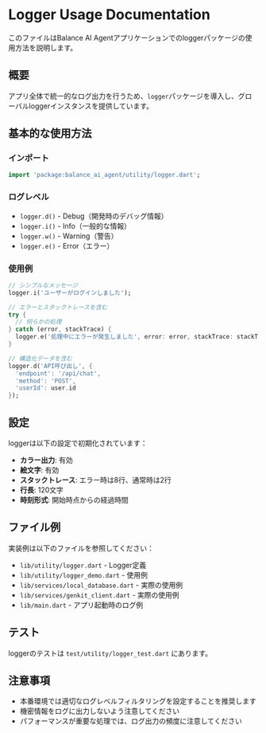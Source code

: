 # Logger Usage Documentation

このファイルはBalance AI Agentアプリケーションでのloggerパッケージの使用方法を説明します。

## 概要

アプリ全体で統一的なログ出力を行うため、`logger`パッケージを導入し、グローバルloggerインスタンスを提供しています。

## 基本的な使用方法

### インポート

```dart
import 'package:balance_ai_agent/utility/logger.dart';
```

### ログレベル

- `logger.d()` - Debug（開発時のデバッグ情報）
- `logger.i()` - Info（一般的な情報）
- `logger.w()` - Warning（警告）
- `logger.e()` - Error（エラー）

### 使用例

```dart
// シンプルなメッセージ
logger.i('ユーザーがログインしました');

// エラーとスタックトレースを含む
try {
  // 何らかの処理
} catch (error, stackTrace) {
  logger.e('処理中にエラーが発生しました', error: error, stackTrace: stackTrace);
}

// 構造化データを含む
logger.d('API呼び出し', {
  'endpoint': '/api/chat',
  'method': 'POST',
  'userId': user.id
});
```

## 設定

loggerは以下の設定で初期化されています：

- **カラー出力**: 有効
- **絵文字**: 有効  
- **スタックトレース**: エラー時は8行、通常時は2行
- **行長**: 120文字
- **時刻形式**: 開始時点からの経過時間

## ファイル例

実装例は以下のファイルを参照してください：

- `lib/utility/logger.dart` - Logger定義
- `lib/utility/logger_demo.dart` - 使用例
- `lib/services/local_database.dart` - 実際の使用例
- `lib/services/genkit_client.dart` - 実際の使用例
- `lib/main.dart` - アプリ起動時のログ例

## テスト

loggerのテストは `test/utility/logger_test.dart` にあります。

## 注意事項

- 本番環境では適切なログレベルフィルタリングを設定することを推奨します
- 機密情報をログに出力しないよう注意してください
- パフォーマンスが重要な処理では、ログ出力の頻度に注意してください